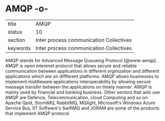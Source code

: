 # AMQP -o-


|          |                                         |
| -------- | --------------------------------------- |
| title    | AMQP                                    | 
| status   | 10                                      |
| section  | Inter process communication Collectives |
| keywords | Inter process communication Collectives |



AMQP stands for Advanced Message Queueing
Protocol [@www-amqp]. AMQP is open interenet protocol that allows
secure and reliable communication between applications in different
orginization and different applications which are on diffferent
platforms. AMQP allows businesses to implement middleware applications
interoperability by allowing secure message transfer between the
applications on timely manner. AMQP is mainly used by financial and
banking business. Other sectors that aslo use AMQP are Defence,
Telecommunication, cloud Computing and so on.  Apache Qpid, StormMQ,
RabbitMQ, MQlight, Microsoft's Windows Azure Service Bus, IIT
Software's SwiftMQ and JORAM are some of the products that implement
AMQP protocol.



